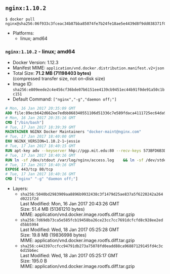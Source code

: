 ## `nginx:1.10.2`

```console
$ docker pull nginx@sha256:06f933c3fceac34b87bba85074fe7b24fe18ae5e4439d8f9dd038371f02947c3
```

-	Platforms:
	-	linux; amd64

### `nginx:1.10.2` - linux; amd64

-	Docker Version: 1.12.3
-	Manifest MIME: `application/vnd.docker.distribution.manifest.v2+json`
-	Total Size: **71.2 MB (71198403 bytes)**  
	(compressed transfer size, not on-disk size)
-	Image ID: `sha256:e809eede2c4e456cf36bde07b6151ee4139cb9451ec44b91f0de91a50c1bc151`
-	Default Command: `["nginx","-g","daemon off;"]`

```dockerfile
# Mon, 16 Jan 2017 20:35:09 GMT
ADD file:89ecb642d662ee7edbb868340551106d51336c7e589fdaca4111725ec64da957 in / 
# Mon, 16 Jan 2017 20:35:16 GMT
CMD ["/bin/bash"]
# Tue, 17 Jan 2017 18:39:39 GMT
MAINTAINER NGINX Docker Maintainers "docker-maint@nginx.com"
# Tue, 17 Jan 2017 18:40:00 GMT
ENV NGINX_VERSION=1.10.2-1~jessie
# Tue, 17 Jan 2017 18:40:15 GMT
RUN apt-key adv --keyserver hkp://pgp.mit.edu:80 --recv-keys 573BFD6B3D8FBC641079A6ABABF5BD827BD9BF62 	&& echo "deb http://nginx.org/packages/debian/ jessie nginx" >> /etc/apt/sources.list 	&& apt-get update 	&& apt-get install --no-install-recommends --no-install-suggests -y 						ca-certificates 						nginx=${NGINX_VERSION} 						nginx-module-xslt 						nginx-module-geoip 						nginx-module-image-filter 						nginx-module-perl 						nginx-module-njs 						gettext-base 	&& rm -rf /var/lib/apt/lists/*
# Tue, 17 Jan 2017 18:40:16 GMT
RUN ln -sf /dev/stdout /var/log/nginx/access.log 	&& ln -sf /dev/stderr /var/log/nginx/error.log
# Tue, 17 Jan 2017 18:40:16 GMT
EXPOSE 443/tcp 80/tcp
# Tue, 17 Jan 2017 18:40:16 GMT
CMD ["nginx" "-g" "daemon off;"]
```

-	Layers:
	-	`sha256:5040bd2983909aa8896b9932438c3f1479d25ae837a5f6220242a264d0221f2d`  
		Last Modified: Mon, 16 Jan 2017 20:43:26 GMT  
		Size: 51.4 MB (51361210 bytes)  
		MIME: application/vnd.docker.image.rootfs.diff.tar.gzip
	-	`sha256:7d69db73ca5e585fcb19458ba26ce23cc7cc7691dcfcfd8c928ee2edd5bb5994`  
		Last Modified: Wed, 18 Jan 2017 05:25:28 GMT  
		Size: 19.8 MB (19836998 bytes)  
		MIME: application/vnd.docker.image.rootfs.diff.tar.gzip
	-	`sha256:c443397ccfcc94791db273a75078fd0eadd88ca96887129145fd4c3c6d15b6ec`  
		Last Modified: Wed, 18 Jan 2017 05:25:17 GMT  
		Size: 195.0 B  
		MIME: application/vnd.docker.image.rootfs.diff.tar.gzip
